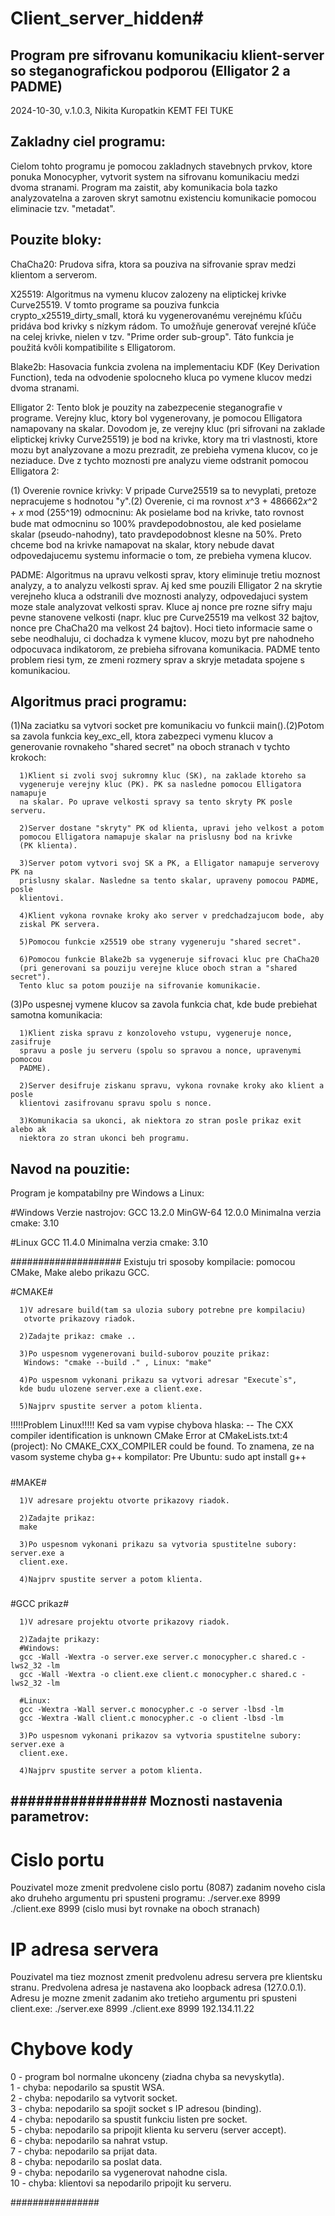 # Client_server_hidden#
Program pre sifrovanu komunikaciu klient-server so steganografickou podporou
(Elligator 2 a PADME)
--------------------------------------------------------------------------------
2024-10-30, v.1.0.3, Nikita Kuropatkin KEMT FEI TUKE

Zakladny ciel programu:
---------------------------
Cielom tohto programu je pomocou zakladnych stavebnych prvkov, ktore ponuka
Monocypher, vytvorit system na sifrovanu komunikaciu medzi dvoma stranami.
Program ma zaistit, aby komunikacia bola tazko analyzovatelna a zaroven skryt
samotnu existenciu komunikacie pomocou eliminacie tzv. "metadat".

Pouzite bloky:
------------------
ChaCha20: Prudova sifra, ktora sa pouziva na sifrovanie sprav medzi klientom a
serverom.

X25519: Algoritmus na vymenu klucov zalozeny na eliptickej krivke Curve25519. V
tomto programe sa pouziva funkcia crypto_x25519_dirty_small, ktorá ku
vygenerovanému verejnému kľúču pridáva bod krivky s nízkym rádom. To umožňuje
generovať verejné kľúče na celej krivke, nielen v tzv. "Prime order sub-group".
Táto funkcia je použitá kvôli kompatibilite s Elligatorom.

Blake2b: Hasovacia funkcia zvolena na implementaciu KDF (Key Derivation
Function), teda na odvodenie spolocneho kluca po vymene klucov medzi dvoma
stranami.

Elligator 2: Tento blok je pouzity na zabezpecenie steganografie v programe.
Verejny kluc, ktory bol vygenerovany, je pomocou Elligatora namapovany na
skalar. Dovodom je, ze verejny kluc (pri sifrovani na zaklade eliptickej krivky
Curve25519) je bod na krivke, ktory ma tri vlastnosti, ktore mozu byt
analyzovane a mozu prezradit, ze prebieha vymena klucov, co je neziaduce. Dve z
tychto moznosti pre analyzu vieme odstranit pomocou Elligatora 2:

(1) Overenie rovnice krivky: V pripade Curve25519 sa to nevyplati, pretoze
nepracujeme s hodnotou "y".(2) Overenie, ci ma rovnost 𝑥^3 + 486662𝑥^2 + 𝑥 mod
(255^19) odmocninu: Ak posielame bod na krivke, tato rovnost bude mat odmocninu
so 100% pravdepodobnostou, ale ked posielame skalar (pseudo-nahodny), tato
pravdepodobnost klesne na 50%. Preto chceme bod na krivke namapovat na skalar,
ktory nebude davat odpovedajucemu systemu informacie o tom, ze prebieha vymena
klucov.

PADME: Algoritmus na upravu velkosti sprav, ktory eliminuje tretiu moznost
analyzy, a to analyzu velkosti sprav. Aj ked sme pouzili Elligator 2 na skrytie
verejneho kluca a odstranili dve moznosti analyzy, odpovedajuci system moze
stale analyzovat velkosti sprav. Kluce aj nonce pre rozne sifry maju pevne
stanovene velkosti (napr. kluc pre Curve25519 ma velkost 32 bajtov, nonce pre
ChaCha20 ma velkost 24 bajtov). Hoci tieto informacie same o sebe neodhaluju,
ci dochadza k vymene klucov, mozu byt pre nahodneho odpocuvaca indikatorom, ze
prebieha sifrovana komunikacia. PADME tento problem riesi tym, ze zmeni rozmery
sprav a skryje metadata spojene s komunikaciou.

Algoritmus praci programu:
---------------------------
(1)Na zaciatku sa vytvori socket pre komunikaciu vo funkcii main().(2)Potom sa
zavola funkcia key_exc_ell, ktora zabezpeci vymenu klucov a generovanie
rovnakeho "shared secret" na oboch stranach v tychto krokoch:
      
      1)Klient si zvoli svoj sukromny kluc (SK), na zaklade ktoreho sa
      vygeneruje verejny kluc (PK). PK sa nasledne pomocou Elligatora namapuje
      na skalar. Po uprave velkosti spravy sa tento skryty PK posle serveru.

      2)Server dostane "skryty" PK od klienta, upravi jeho velkost a potom
      pomocou Elligatora namapuje skalar na prislusny bod na krivke
      (PK klienta).
      
      3)Server potom vytvori svoj SK a PK, a Elligator namapuje serverovy PK na
      prislusny skalar. Nasledne sa tento skalar, upraveny pomocou PADME, posle
      klientovi.

      4)Klient vykona rovnake kroky ako server v predchadzajucom bode, aby
      ziskal PK servera.

      5)Pomocou funkcie x25519 obe strany vygeneruju "shared secret".
  
      6)Pomocou funkcie Blake2b sa vygeneruje sifrovaci kluc pre ChaCha20
      (pri generovani sa pouziju verejne kluce oboch stran a "shared secret").
      Tento kluc sa potom pouzije na sifrovanie komunikacie.

(3)Po uspesnej vymene klucov sa zavola funkcia chat, kde bude prebiehat samotna
komunikacia:

      1)Klient ziska spravu z konzoloveho vstupu, vygeneruje nonce, zasifruje
      spravu a posle ju serveru (spolu so spravou a nonce, upravenymi pomocou
      PADME).
      
      2)Server desifruje ziskanu spravu, vykona rovnake kroky ako klient a posle
      klientovi zasifrovanu spravu spolu s nonce.
      
      3)Komunikacia sa ukonci, ak niektora zo stran posle prikaz exit alebo ak
      niektora zo stran ukonci beh programu.


Navod na pouzitie:
-------------------
Program je kompatabilny pre Windows a Linux:

#Windows Verzie nastrojov: 
GCC 13.2.0 
MinGW-64 12.0.0
Minimalna verzia cmake: 3.10

#Linux
GCC 11.4.0
Minimalna verzia cmake: 3.10

####################
 Existuju tri sposoby kompilacie: pomocou CMake, Make alebo prikazu GCC.
 
 #CMAKE# 

      1)V adresare build(tam sa ulozia subory potrebne pre kompilaciu)
       otvorte prikazovy riadok. 

      2)Zadajte prikaz: cmake .. 

      3)Po uspesnom vygenerovani build-suborov pouzite prikaz:
       Windows: "cmake --build ." , Linux: "make" 

      4)Po uspesnom vykonani prikazu sa vytvori adresar "Execute`s",
      kde budu ulozene server.exe a client.exe. 

      5)Najprv spustite server a potom klienta.

 !!!!!Problem Linux!!!!! 
  Ked sa vam vypise chybova hlaska:
 -- The CXX compiler identification is unknown CMake 
  Error at CMakeLists.txt:4
  (project): No CMAKE_CXX_COMPILER could be found. 
  To znamena, ze na vasom systeme chyba g++ kompilator:
  Pre Ubuntu: sudo apt install g++

 #####

 #MAKE# 

      1)V adresare projektu otvorte prikazovy riadok. 

      2)Zadajte prikaz:
      make

      3)Po uspesnom vykonani prikazu sa vytvoria spustitelne subory: server.exe a
      client.exe. 

      4)Najprv spustite server a potom klienta.
 #####

 #GCC prikaz# 

      1)V adresare projektu otvorte prikazovy riadok.

      2)Zadajte prikazy:
      #Windows: 
      gcc -Wall -Wextra -o server.exe server.c monocypher.c shared.c -lws2_32 -lm
      gcc -Wall -Wextra -o client.exe client.c monocypher.c shared.c -lws2_32 -lm

      #Linux: 
      gcc -Wextra -Wall server.c monocypher.c -o server -lbsd -lm
      gcc -Wextra -Wall client.c monocypher.c -o client -lbsd -lm 

      3)Po uspesnom vykonani prikazov sa vytvoria spustitelne subory: server.exe a 
      client.exe.
      
      4)Najprv spustite server a potom klienta.

 ################
 Moznosti nastavenia parametrov:
 -------------------------------
 # Cislo portu #
 Pouzivatel moze zmenit predvolene cislo portu (8087) zadanim noveho cisla
 ako druheho argumentu pri spusteni programu:
 ./server.exe 8999
 ./client.exe 8999
 (cislo musi byt rovnake na oboch stranach)
 
 # IP adresa servera #
 Pouzivatel ma tiez moznost zmenit predvolenu adresu servera pre klientsku stranu.
 Predvolena adresa je nastavena ako loopback adresa (127.0.0.1).
 Adresu je mozne zmenit zadanim ako tretieho argumentu pri spusteni client.exe:
 ./server.exe 8999
 ./client.exe 8999 192.134.11.22

 # Chybove kody
  0 - program bol normalne ukonceny (ziadna chyba sa nevyskytla).  
  1 - chyba: nepodarilo sa spustit WSA.  
  2 - chyba: nepodarilo sa vytvorit socket.  
  3 - chyba: nepodarilo sa spojit socket s IP adresou (binding).  
  4 - chyba: nepodarilo sa spustit funkciu listen pre socket.  
  5 - chyba: nepodarilo sa pripojit klienta ku serveru (server accept).  
  6 - chyba: nepodarilo sa nahrat vstup.  
  7 - chyba: nepodarilo sa prijat data.  
  8 - chyba: nepodarilo sa poslat data.  
  9 - chyba: nepodarilo sa vygenerovat nahodne cisla.  
  10 - chyba: klientovi sa nepodarilo pripojit ku serveru.  

 ################
